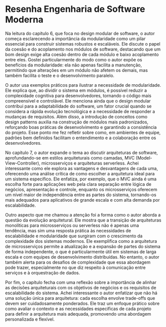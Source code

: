 # Resenha Engenharia de Software Moderna

Na leitura do capítulo 6, que foca no design modular de software, o autor começa esclarecendo a importância da modularidade como um pilar essencial para construir sistemas robustos e escaláveis. Ele discute o papel da coesão e do acoplamento nos módulos de software, destacando que um bom design exige alta coesão dentro de cada módulo e baixo acoplamento entre eles. Gostei particularmente do modo como o autor expõe os benefícios da modularidade: ela não apenas facilita a manutenção, permitindo que alterações em um módulo não afetem os demais, mas também facilita o teste e o desenvolvimento paralelo.

O autor usa exemplos práticos para ilustrar a necessidade de modularidade. Ele explica que, ao dividir o sistema em módulos, é possível reduzir a complexidade cognitiva para desenvolvedores, tornando o código mais compreensível e controlável. Ele menciona ainda que o design modular contribui para a adaptabilidade do software, um fator crucial quando se considera a rápida evolução tecnológica e a necessidade de responder a mudanças de requisitos. Além disso, a introdução de conceitos como design patterns auxilia na construção de módulos mais padronizados, reforçando boas práticas de desenvolvimento e garantindo a consistência do projeto. Esse ponto me fez refletir sobre como, em ambientes de equipe, padrões bem definidos facilitam o entendimento e a colaboração entre os desenvolvedores.

No capítulo 7, o autor expande o tema ao discutir arquiteturas de software, aprofundando-se em estilos arquiteturais como camadas, MVC (Model-View-Controller), microsserviços e arquiteturas serverless. Achei interessante como ele explora as vantagens e desvantagens de cada uma, oferecendo uma análise crítica de como escolher a arquitetura ideal para um sistema específico. Ele enfatiza, por exemplo, que o MVC ainda é uma escolha forte para aplicações web pela clara separação entre lógica de negócios, apresentação e controle, enquanto os microsserviços oferecem um nível maior de independência entre as partes do sistema, tornando-os mais adequados para aplicativos de grande escala e com alta demanda por escalabilidade.

Outro aspecto que me chamou a atenção foi a forma como o autor aborda a questão da evolução arquitetural. Ele mostra que a transição de arquiteturas monolíticas para microsserviços ou serverless não é apenas uma tendência, mas sim uma resposta prática às necessidades de escalabilidade e modularidade que surgiram com o crescimento da complexidade dos sistemas modernos. Ele exemplifica como a arquitetura de microsserviços permite a atualização e a expansão de partes do sistema de forma independente, o que é particularmente útil em sistemas de larga escala e com equipes de desenvolvimento distribuídas. No entanto, o autor também alerta para os desafios de complexidade que essa abordagem pode trazer, especialmente no que diz respeito à comunicação entre serviços e à orquestração de dados.

Por fim, o capítulo fecha com uma reflexão sobre a importância de alinhar as decisões arquiteturais com os objetivos de negócios e os requisitos de escalabilidade do sistema. Achei interessante o autor enfatizar que não há uma solução única para arquitetura: cada escolha envolve trade-offs que devem ser cuidadosamente ponderados. Ele traz um enfoque prático sobre como avaliar o contexto e as necessidades específicas de cada projeto para definir a arquitetura mais adequada, promovendo uma abordagem personalizada e flexível.
